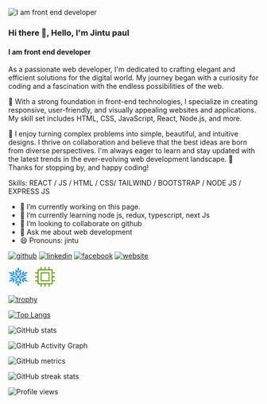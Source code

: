 ![I am front end developer](https://i.ibb.co/sm4Qwvy/Black-and-Red-Gradient-Professional-Linked-In-Banner.png)
### Hi there 👋,  Hello, I'm Jintu paul
#### I am front end developer


As a passionate web developer, I'm dedicated to crafting elegant and efficient solutions for the digital world. My journey began with a curiosity for coding and a fascination with the endless possibilities of the web.

🚀 With a strong foundation in front-end technologies, I specialize in creating responsive, user-friendly, and visually appealing websites and applications. My skill set includes HTML, CSS, JavaScript, React, Node.js, and more.

🔧 I enjoy turning complex problems into simple, beautiful, and intuitive designs. I thrive on collaboration and believe that the best ideas are born from diverse perspectives. I'm always eager to learn and stay updated with the latest trends in the ever-evolving web development landscape.
🌟 Thanks for stopping by, and happy coding!


Skills:  REACT / JS / HTML / CSS/ TAILWIND / BOOTSTRAP / NODE JS / EXPRESS JS

- 🔭 I’m currently working on this page. 
- 🌱 I’m currently learning node js, redux, typescript, next Js 
- 👯 I’m looking to collaborate on github 
- 💬 Ask me about web development 
- 😄 Pronouns: jintu 


[<img src='https://cdn.jsdelivr.net/npm/simple-icons@3.0.1/icons/github.svg' alt='github' height='40'>](https://github.com//JintuPaul)  [<img src='https://cdn.jsdelivr.net/npm/simple-icons@3.0.1/icons/linkedin.svg' alt='linkedin' height='40'>](https://www.linkedin.com/in//jintu45//)  [<img src='https://cdn.jsdelivr.net/npm/simple-icons@3.0.1/icons/facebook.svg' alt='facebook' height='40'>](https://www.facebook.com/https://web.facebook.com/profile.php?id=61550118440691)  [<img src='https://cdn.jsdelivr.net/npm/simple-icons@3.0.1/icons/icloud.svg' alt='website' height='40'>](https://jintupaul-5a557.web.app/)  

<a href='https://archiveprogram.github.com/'><img src='https://raw.githubusercontent.com/acervenky/animated-github-badges/master/assets/acbadge.gif' width='40' height='40'></a> <a href='https://docs.github.com/en/developers'><img src='https://raw.githubusercontent.com/acervenky/animated-github-badges/master/assets/devbadge.gif' width='40' height='40'></a> 

[![trophy](https://github-profile-trophy.vercel.app/?username=/JintuPaul)](https://github.com/ryo-ma/github-profile-trophy)

[![Top Langs](https://github-readme-stats.vercel.app/api/top-langs/?username=/JintuPaul)](https://github.com/anuraghazra/github-readme-stats)

![GitHub stats](https://github-readme-stats.vercel.app/api?username=/JintuPaul&show_icons=true)  

![GitHub Activity Graph](https://activity-graph.herokuapp.com/graph?username=/JintuPaul)  

![GitHub metrics](https://metrics.lecoq.io//JintuPaul)  

![GitHub streak stats](https://streak-stats.demolab.com/?user=/JintuPaul)  

![Profile views](https://gpvc.arturio.dev//JintuPaul)  
